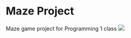 # Maze Project
Maze game project for Programming 1 class
![](https://github.com/CSJoyce/mazeganttchart/blob/master/MazeDiagram.png)
